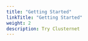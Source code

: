 ```yaml
---
title: "Getting Started"
linkTitle: "Getting Started"
weight: 2
description: Try Clusternet
---
```

